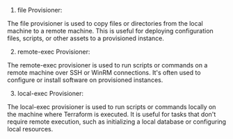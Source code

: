 1. file Provisioner:

The file provisioner is used to copy files or directories from the local machine to a remote machine.
This is useful for deploying configuration files, scripts, or other assets to a provisioned instance.


2. remote-exec Provisioner:

The remote-exec provisioner is used to run scripts or commands on a 
remote machine over SSH or WinRM connections. It's often used to configure or 
install software on provisioned instances.


3. local-exec Provisioner:

The local-exec provisioner is used to run scripts or commands locally on the machine where
Terraform is executed. It is useful for tasks that don't require remote execution, 
such as initializing a local database or configuring local resources.
